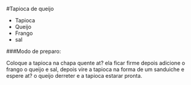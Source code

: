 #Tapioca de queijo
 - Tapioca
- Queijo
- Frango
- sal

###Modo de preparo:


Coloque a tapioca na chapa quente at?
 ela ficar firme depois adicione o frango
o queijo e sal, depois vire a tapioca na 
forma de um sanduiche e espere at? o
queijo derreter e a tapioca estarar pronta.
